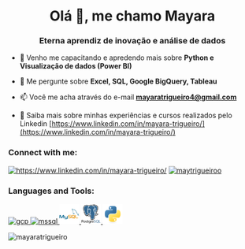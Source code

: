 <h1 align="center">Olá 👋, me chamo Mayara</h1>
<h3 align="center">Eterna aprendiz de inovação e análise de dados</h3>

- 🌱 Venho me capacitando e apredendo mais sobre **Python e Visualização de dados (Power BI)**

- 💬 Me pergunte sobre **Excel, SQL, Google BigQuery, Tableau**

- 📫 Você me acha através do e-mail **mayaratrigueiro4@gmail.com**

- 📄 Saiba mais sobre minhas experiências e cursos realizados pelo Linkedin [https://www.linkedin.com/in/mayara-trigueiro/](https://www.linkedin.com/in/mayara-trigueiro/)

<h3 align="left">Connect with me:</h3>
<p align="left">
<a href="https://linkedin.com/in/https://www.linkedin.com/in/mayara-trigueiro/" target="blank"><img align="center" src="https://raw.githubusercontent.com/rahuldkjain/github-profile-readme-generator/master/src/images/icons/Social/linked-in-alt.svg" alt="https://www.linkedin.com/in/mayara-trigueiro/" height="30" width="40" /></a>
<a href="https://instagram.com/maytrigueiroo" target="blank"><img align="center" src="https://raw.githubusercontent.com/rahuldkjain/github-profile-readme-generator/master/src/images/icons/Social/instagram.svg" alt="maytrigueiroo" height="30" width="40" /></a>
</p>

<h3 align="left">Languages and Tools:</h3>
<p align="left"> <a href="https://cloud.google.com" target="_blank" rel="noreferrer"> <img src="https://www.vectorlogo.zone/logos/google_cloud/google_cloud-icon.svg" alt="gcp" width="40" height="40"/> </a> <a href="https://www.microsoft.com/en-us/sql-server" target="_blank" rel="noreferrer"> <img src="https://www.svgrepo.com/show/303229/microsoft-sql-server-logo.svg" alt="mssql" width="40" height="40"/> </a> <a href="https://www.mysql.com/" target="_blank" rel="noreferrer"> <img src="https://raw.githubusercontent.com/devicons/devicon/master/icons/mysql/mysql-original-wordmark.svg" alt="mysql" width="40" height="40"/> </a> <a href="https://www.postgresql.org" target="_blank" rel="noreferrer"> <img src="https://raw.githubusercontent.com/devicons/devicon/master/icons/postgresql/postgresql-original-wordmark.svg" alt="postgresql" width="40" height="40"/> </a> <a href="https://www.python.org" target="_blank" rel="noreferrer"> <img src="https://raw.githubusercontent.com/devicons/devicon/master/icons/python/python-original.svg" alt="python" width="40" height="40"/> </a> </p>

<p><img align="center" src="https://github-readme-stats.vercel.app/api/top-langs?username=mayaratrigueiro&show_icons=true&locale=en&layout=compact" alt="mayaratrigueiro" /></p>


<!---
- 👋 Hi, I’m @MayaraTrigueiro
- 👀 I’m interested in ...
- 🌱 I’m currently learning ...
- 💞️ I’m looking to collaborate on ...
- 📫 How to reach me ...
- 😄 Pronouns: ...
- ⚡ Fun fact: ...


MayaraTrigueiro/MayaraTrigueiro is a ✨ special ✨ repository because its `README.md` (this file) appears on your GitHub profile.
You can click the Preview link to take a look at your changes.
--->
